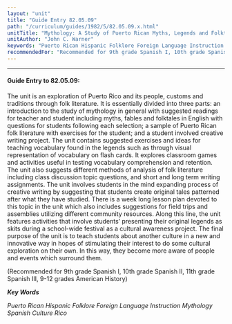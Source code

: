 ```yaml
---
layout: "unit"
title: "Guide Entry 82.05.09"
path: "/curriculum/guides/1982/5/82.05.09.x.html"
unitTitle: "Mythology: A Study of Puerto Rican Myths, Legends and Folktales"
unitAuthor: "John C. Warner"
keywords: "Puerto Rican Hispanic Folklore Foreign Language Instruction Mythology Spanish Culture Rico"
recommendedFor: "Recommended for 9th grade Spanish I, 10th grade Spanish II, 11th grade Spanish III, 9-12 grades American History"
---
```

<body>
<hr/>
<h4>
Guide Entry to 82.05.09:
</h4>
The unit is an exploration of Puerto Rico and its people, customs and traditions through folk literature.  It is essentially divided into three parts: an introduction to the study of mythology in general with suggested readings for teacher and student including myths, fables and folktales in English with questions for students following each selection; a sample of Puerto Rican folk literature with exercises for the student; and a student involved creative writing project.  The unit contains suggested exercises and ideas for teaching vocabulary found in the legends such as through visual representation of vocabulary on flash cards.  It explores classroom games and activities useful in testing vocabulary comprehension and retention.  The unit also suggests different methods of analysis of folk literature including class discussion topic questions, and short and long term writing assignments.  The unit involves students in the mind expanding process of creative writing by suggesting that students create original tales patterned after what they have studied.  There is a week long lesson plan devoted to this topic in the unit which also includes suggestions for field trips and assemblies utilizing different community resources.  Along this line, the unit features activities that involve students’ presenting their original legends as skits during a school-wide festival as a cultural awareness project. The final purpose of the unit is to teach students about another culture in a new and innovative way in hopes of stimulating their interest to do some cultural exploration on their own.  In this way, they become more aware of people and events which surround them.
<p>
(Recommended for 9th grade Spanish I, 10th grade Spanish II, 11th grade Spanish III, 9-12 grades American History)
</p>
<p>
<b>
<i>
Key Words
</i>
</b>
<br/>
</p>
<p>
<i>
Puerto Rican Hispanic Folklore Foreign Language Instruction Mythology Spanish Culture Rico
</i>
</p>
</body>